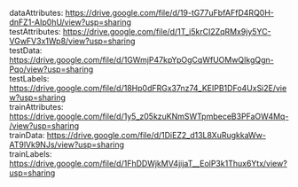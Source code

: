 dataAttributes: https://drive.google.com/file/d/19-tG77uFbfAFfD4RQ0H-dnFZ1-AIp0hU/view?usp=sharing \
testAttributes: https://drive.google.com/file/d/1T_i5krCI2ZqRMx9jy5YC-VGwFV3x1Wp8/view?usp=sharing \
testData: https://drive.google.com/file/d/1GWmjP47kpYpOgCqWfUOMwQIkgQgn-Pqo/view?usp=sharing \
testLabels: https://drive.google.com/file/d/18Hp0dFRGx37nz74_KEIPB1DFo4UxSi2E/view?usp=sharing \
trainAttributes: https://drive.google.com/file/d/1y5_z05kzuKNmSWTpmbeceB3PFaOW4Mq-/view?usp=sharing \
trainData: https://drive.google.com/file/d/1DiEZ2_d13L8XuRugkkaWw-AT9lVk9NJs/view?usp=sharing \
trainLabels: https://drive.google.com/file/d/1FhDDWjkMV4jijaT__EolP3k1Thux6Ytx/view?usp=sharing

